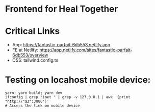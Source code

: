 # Frontend for Heal Together

# Critical Links

- App: https://fantastic-parfait-6db553.netlify.app
- FE at Netlify: https://app.netlify.com/sites/fantastic-parfait-6db553/overview
- CSS: tailwind.config.ts

# Testing on locahost mobile device:

```
yarn; yarn build; yarn dev
ifconfig | grep "inet " | grep -v 127.0.0.1 | awk '{print "http://"$2":3000"}'
# Access the link on mobile device
```
